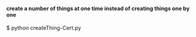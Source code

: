#### create a number of things at one time instead of creating things one by one
$ python createThing-Cert.py
